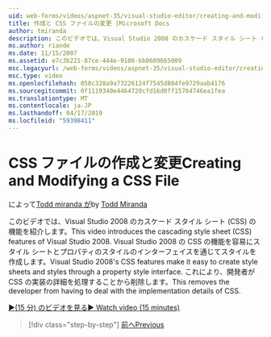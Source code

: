 ```yaml
---
uid: web-forms/videos/aspnet-35/visual-studio-editor/creating-and-modifying-a-css-file
title: 作成と CSS ファイルの変更 |Microsoft Docs
author: tmiranda
description: このビデオでは、Visual Studio 2008 のカスケード スタイル シート (CSS) の機能を紹介します。 Visual Studio 2008 の CSS 機能容易スタイル シートを作成する.
ms.author: riande
ms.date: 11/15/2007
ms.assetid: e7c3b221-87ce-444e-9106-bb0609665009
msc.legacyurl: /web-forms/videos/aspnet-35/visual-studio-editor/creating-and-modifying-a-css-file
msc.type: video
ms.openlocfilehash: 050c328a9a73226124f7545d804fe9729aab4176
ms.sourcegitcommit: 0f1119340e4464720cfd16d0ff15764746ea1fea
ms.translationtype: MT
ms.contentlocale: ja-JP
ms.lasthandoff: 04/17/2019
ms.locfileid: "59398411"
---
```

# <a name="creating-and-modifying-a-css-file"></a><span data-ttu-id="6db83-104">CSS ファイルの作成と変更</span><span class="sxs-lookup"><span data-stu-id="6db83-104">Creating and Modifying a CSS File</span></span>

<span data-ttu-id="6db83-105">によって[Todd miranda が](https://github.com/tmiranda)</span><span class="sxs-lookup"><span data-stu-id="6db83-105">by [Todd Miranda](https://github.com/tmiranda)</span></span>

<span data-ttu-id="6db83-106">このビデオでは、Visual Studio 2008 のカスケード スタイル シート (CSS) の機能を紹介します。</span><span class="sxs-lookup"><span data-stu-id="6db83-106">This video introduces the cascading style sheet (CSS) features of Visual Studio 2008.</span></span> <span data-ttu-id="6db83-107">Visual Studio 2008 の CSS の機能を容易にスタイル シートとプロパティのスタイルのインターフェイスを通じてスタイルを作成します。</span><span class="sxs-lookup"><span data-stu-id="6db83-107">Visual Studio 2008's CSS features make it easy to create style sheets and styles through a property style interface.</span></span> <span data-ttu-id="6db83-108">これにより、開発者が CSS の実装の詳細を処理することから削除します。</span><span class="sxs-lookup"><span data-stu-id="6db83-108">This removes the developer from having to deal with the implementation details of CSS.</span></span>

[<span data-ttu-id="6db83-109">&#9654;(15 分) のビデオを見る</span><span class="sxs-lookup"><span data-stu-id="6db83-109">&#9654; Watch video (15 minutes)</span></span>](https://channel9.msdn.com/Blogs/ASP-NET-Site-Videos/creating-and-modifying-a-css-file)

> [!div class="step-by-step"]
> [<span data-ttu-id="6db83-110">前へ</span><span class="sxs-lookup"><span data-stu-id="6db83-110">Previous</span></span>](quick-tour-of-the-visual-studio-2008-integrated-development-environment.md)
